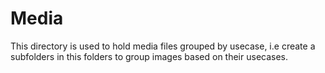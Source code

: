 # Media

This directory is used to hold media files grouped by usecase, i.e create a subfolders in this folders to group images based on their usecases.